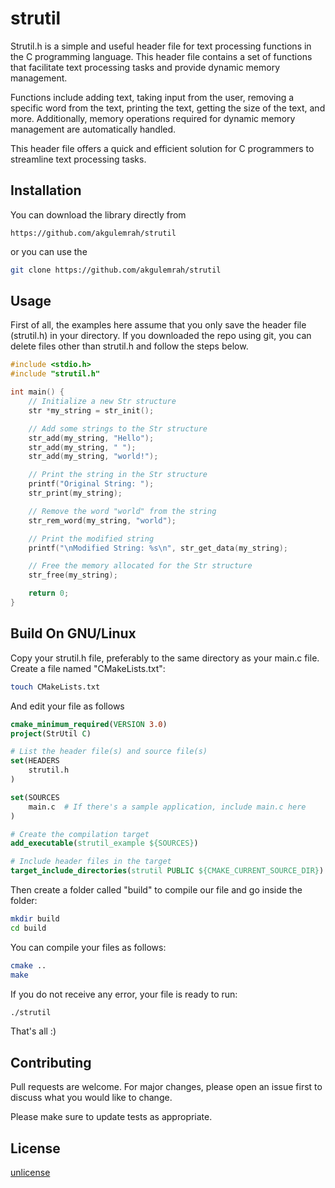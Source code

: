 # strutil

Strutil.h is a simple and useful header file for text processing functions in the C programming language. This header file contains a set of functions that facilitate text processing tasks and provide dynamic memory management.

Functions include adding text, taking input from the user, removing a specific word from the text, printing the text, getting the size of the text, and more. Additionally, memory operations required for dynamic memory management are automatically handled.

This header file offers a quick and efficient solution for C programmers to streamline text processing tasks.

## Installation

You can download the library directly from 
```
https://github.com/akgulemrah/strutil
```
or you can use the 
```bash
git clone https://github.com/akgulemrah/strutil
```


## Usage
First of all, the examples here assume that you only save the header file (strutil.h) in your directory. 
If you downloaded the repo using git, you can delete files other than strutil.h and follow the steps below. 

```c
#include <stdio.h>
#include "strutil.h"

int main() {
    // Initialize a new Str structure
    str *my_string = str_init();

    // Add some strings to the Str structure
    str_add(my_string, "Hello");
    str_add(my_string, " ");
    str_add(my_string, "world!");

    // Print the string in the Str structure
    printf("Original String: ");
    str_print(my_string);

    // Remove the word "world" from the string
    str_rem_word(my_string, "world");

    // Print the modified string
    printf("\nModified String: %s\n", str_get_data(my_string);

    // Free the memory allocated for the Str structure
    str_free(my_string);

    return 0;
}
```

## Build On GNU/Linux
Copy your strutil.h file, preferably to the same directory as your main.c file. Create a file named "CMakeLists.txt":
```bash
touch CMakeLists.txt
```

And edit your file as follows
```cmake
cmake_minimum_required(VERSION 3.0)
project(StrUtil C)

# List the header file(s) and source file(s)
set(HEADERS
    strutil.h
)

set(SOURCES
    main.c  # If there's a sample application, include main.c here
)

# Create the compilation target
add_executable(strutil_example ${SOURCES})

# Include header files in the target
target_include_directories(strutil PUBLIC ${CMAKE_CURRENT_SOURCE_DIR})

```

Then create a folder called "build" to compile our file and go inside the folder:
```bash
mkdir build
cd build
```

You can compile your files as follows: 
```bash
cmake ..
make
```

If you do not receive any error, your file is ready to run:
```bash
./strutil
```

That's all :)

## Contributing

Pull requests are welcome. For major changes, please open an issue first
to discuss what you would like to change.

Please make sure to update tests as appropriate.


## License

[unlicense](https://unlicense.org/)
